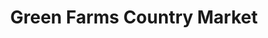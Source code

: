 ---
title: "Green Farms Country Market"
url: /alliance/green-farms-country-market/
shop: supermarket
---